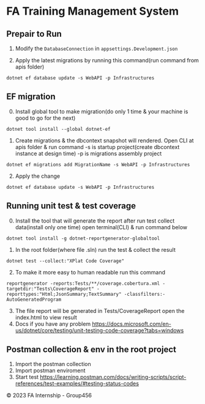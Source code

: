 # FA Training Management System
## Prepair to Run
1. Modify the ```DatabaseConnection``` in ```appsettings.Development.json```

2. Apply the latest migrations by running this command(run command from apis folder)
```
dotnet ef database update -s WebAPI -p Infrastructures
```

## EF migration
0. Install global tool to make migration(do only 1 time & your machine is good to go for the next)
```
dotnet tool install --global dotnet-ef
```
1. Create migrations & the dbcontext snapshot will rendered.
Open CLI at apis folder & run command
-s is startup project(create dbcontext instance at design time)
-p is migrations assembly project
```
dotnet ef migrations add MigrationName -s WebAPI -p Infrastructures
```

2. Apply the change
```
dotnet ef database update -s WebAPI -p Infrastructures
```

## Running unit test & test coverage
0. Install the tool that will generate the report after run test collect data(install only one time)
open terminal(CLI) & run command below
```
dotnet tool install -g dotnet-reportgenerator-globaltool
```

1. In the root folder(where file .sln) run the test & collect the result
```
dotnet test --collect:"XPlat Code Coverage"
```
2. To make it more easy to human readable run this command

```
reportgenerator -reports:Tests/**/coverage.cobertura.xml -targetdir:"Tests\CoverageReport" -reporttypes:"Html;JsonSummary;TextSummary" -classfilters:-AutoGeneratedProgram
```
3. The file report will be generated in Tests/CoverageReport open the index.html to view result
4. Docs if you have any problem
https://docs.microsoft.com/en-us/dotnet/core/testing/unit-testing-code-coverage?tabs=windows

## Postman collection & env in the root project
1. Import the postman collection
2. Import postman enviroment
3. Start test
https://learning.postman.com/docs/writing-scripts/script-references/test-examples/#testing-status-codes

&copy; 2023 FA Internship - Group456

